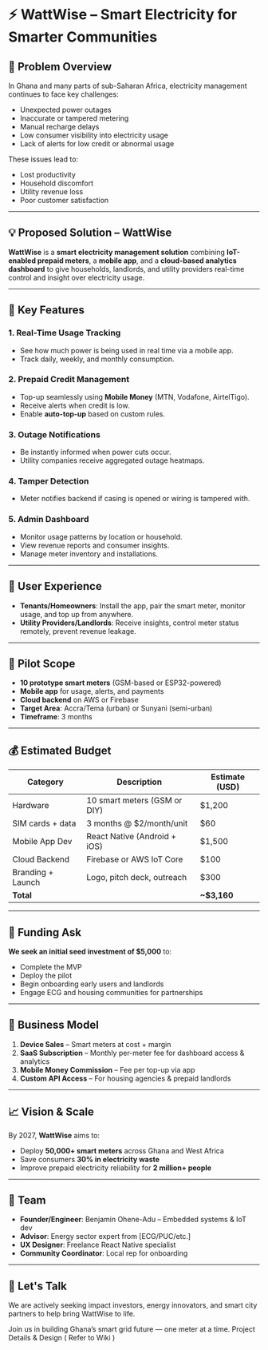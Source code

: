 # ⚡ WattWise – Smart Electricity for Smarter Communities

## 📌 Problem Overview

In Ghana and many parts of sub-Saharan Africa, electricity management continues to face key challenges:

- Unexpected power outages  
- Inaccurate or tampered metering  
- Manual recharge delays  
- Low consumer visibility into electricity usage  
- Lack of alerts for low credit or abnormal usage  

These issues lead to:

- Lost productivity  
- Household discomfort  
- Utility revenue loss  
- Poor customer satisfaction  

---

## 💡 Proposed Solution – WattWise

**WattWise** is a **smart electricity management solution** combining **IoT-enabled prepaid meters**, a **mobile app**, and a **cloud-based analytics dashboard** to give households, landlords, and utility providers real-time control and insight over electricity usage.

---

## 🎯 Key Features

### 1. Real-Time Usage Tracking
- See how much power is being used in real time via a mobile app.
- Track daily, weekly, and monthly consumption.

### 2. Prepaid Credit Management
- Top-up seamlessly using **Mobile Money** (MTN, Vodafone, AirtelTigo).
- Receive alerts when credit is low.
- Enable **auto-top-up** based on custom rules.

### 3. Outage Notifications
- Be instantly informed when power cuts occur.
- Utility companies receive aggregated outage heatmaps.

### 4. Tamper Detection
- Meter notifies backend if casing is opened or wiring is tampered with.

### 5. Admin Dashboard
- Monitor usage patterns by location or household.
- View revenue reports and consumer insights.
- Manage meter inventory and installations.

---

## 📱 User Experience

- **Tenants/Homeowners**: Install the app, pair the smart meter, monitor usage, and top up from anywhere.
- **Utility Providers/Landlords**: Receive insights, control meter status remotely, prevent revenue leakage.

---

## 🧪 Pilot Scope

- **10 prototype smart meters** (GSM-based or ESP32-powered)
- **Mobile app** for usage, alerts, and payments
- **Cloud backend** on AWS or Firebase
- **Target Area**: Accra/Tema (urban) or Sunyani (semi-urban)
- **Timeframe**: 3 months

---

## 💰 Estimated Budget

| Category            | Description                     | Estimate (USD) |
|---------------------|----------------------------------|----------------|
| Hardware            | 10 smart meters (GSM or DIY)    | $1,200         |
| SIM cards + data    | 3 months @ $2/month/unit        | $60            |
| Mobile App Dev      | React Native (Android + iOS)    | $1,500         |
| Cloud Backend       | Firebase or AWS IoT Core        | $100           |
| Branding + Launch   | Logo, pitch deck, outreach      | $300           |
| **Total**           |                                  | **~$3,160**    |

---

## 🚀 Funding Ask

**We seek an initial seed investment of $5,000** to:

- Complete the MVP  
- Deploy the pilot  
- Begin onboarding early users and landlords  
- Engage ECG and housing communities for partnerships  

---

## 💼 Business Model

1. **Device Sales** – Smart meters at cost + margin  
2. **SaaS Subscription** – Monthly per-meter fee for dashboard access & analytics  
3. **Mobile Money Commission** – Fee per top-up via app  
4. **Custom API Access** – For housing agencies & prepaid landlords  

---

## 📈 Vision & Scale

By 2027, **WattWise** aims to:

- Deploy **50,000+ smart meters** across Ghana and West Africa  
- Save consumers **30% in electricity waste**  
- Improve prepaid electricity reliability for **2 million+ people**  

---

## 👥 Team

- **Founder/Engineer**: Benjamin Ohene-Adu – Embedded systems & IoT dev  
- **Advisor**: Energy sector expert from [ECG/PUC/etc.]  
- **UX Designer**: Freelance React Native specialist  
- **Community Coordinator**: Local rep for onboarding  

---

## 📩 Let's Talk

We are actively seeking impact investors, energy innovators, and smart city partners to help bring WattWise to life.

Join us in building Ghana’s smart grid future — one meter at a time.
Project Details & Design ( Refer to Wiki )
